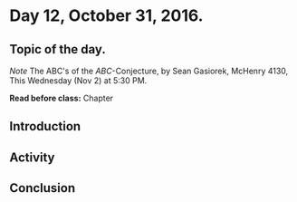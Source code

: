 # Day 12,  October 31, 2016.
## Topic of the day.

*Note* The ABC's of the $ABC$-Conjecture, by Sean Gasiorek, McHenry 4130, This Wednesday (Nov 2) at 5:30 PM.

**Read before class:**  Chapter 

## Introduction

## Activity

## Conclusion
